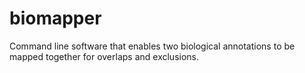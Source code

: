 # biomapper
Command line software that enables two biological annotations to be mapped together for overlaps and exclusions.

